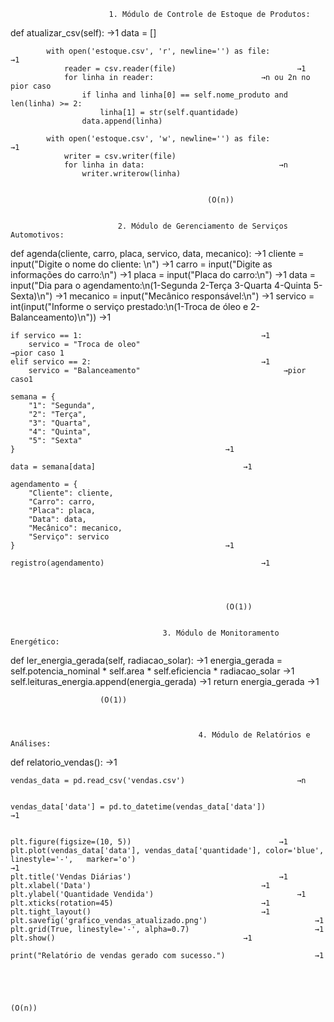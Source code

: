                           1. Módulo de Controle de Estoque de Produtos:

def atualizar_csv(self):								→1
            data = []

            with open('estoque.csv', 'r', newline='') as file:				→1						        
                reader = csv.reader(file)							→1
                for linha in reader:						→n ou 2n no pior caso
                    if linha and linha[0] == self.nome_produto and len(linha) >= 2: 
                        linha[1] = str(self.quantidade)
                    data.append(linha)

            with open('estoque.csv', 'w', newline='') as file:				→1
                writer = csv.writer(file)
                for linha in data:								→n
                    writer.writerow(linha)


                                                (O(n))


                            2. Módulo de Gerenciamento de Serviços Automotivos:

def agenda(cliente, carro, placa, servico, data, mecanico):					→1
    cliente = input("Digite o nome do cliente: \n")						→1
    carro = input("Digite as informações do carro:\n")						→1
    placa = input("Placa do carro:\n")								→1
    data = input("Dia para o agendamento:\n(1-Segunda 2-Terça 3-Quarta 4-Quinta 	5-Sexta)\n")											→1
    mecanico = input("Mecânico responsável:\n")						→1
    servico = int(input("Informe o serviço prestado:\n(1-Troca de óleo e 			2-Balanceamento)\n"))									→1
    
    if servico == 1:										→1
        servico = "Troca de oleo"					                    →pior caso 1
    elif servico == 2:										→1
        servico = "Balanceamento"						         →pior caso1

    semana = {
        "1": "Segunda",
        "2": "Terça",
        "3": "Quarta",
        "4": "Quinta",
        "5": "Sexta"
    }												→1

    data = semana[data]									→1

    agendamento = {
        "Cliente": cliente,
        "Carro": carro,
        "Placa": placa,
        "Data": data,
        "Mecânico": mecanico,
        "Serviço": servico
    }												→1

    registro(agendamento)									→1
		
				
					

                                                    (O(1))


                                      3. Módulo de Monitoramento Energético:

def ler_energia_gerada(self, radiacao_solar):						→1
       energia_gerada = self.potencia_nominal * self.area * self.eficiencia * radiacao_solar →1
       self.leituras_energia.append(energia_gerada)						→1
       return energia_gerada 									→1



						(O(1))



                                              4. Módulo de Relatórios e Análises:

def relatorio_vendas():									→1

    vendas_data = pd.read_csv('vendas.csv')							→n

 
    vendas_data['data'] = pd.to_datetime(vendas_data['data'])				→1


    plt.figure(figsize=(10, 5))									→1
    plt.plot(vendas_data['data'], vendas_data['quantidade'], color='blue', linestyle='-',   marker='o')											→1
    plt.title('Vendas Diárias')									→1
    plt.xlabel('Data')										→1
    plt.ylabel('Quantidade Vendida')								→1
    plt.xticks(rotation=45)									→1
    plt.tight_layout()										→1
    plt.savefig('grafico_vendas_atualizado.png')						→1
    plt.grid(True, linestyle='-', alpha=0.7)							→1
    plt.show()											→1

    print("Relatório de vendas gerado com sucesso.")					→1




						                                              (O(n))

